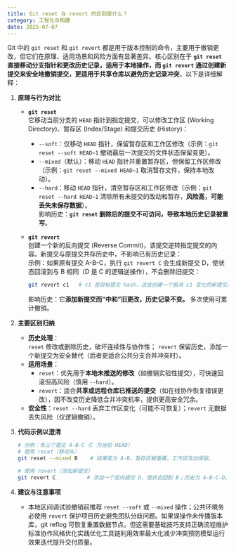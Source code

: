 ```yaml
---
title: Git reset 与 revert 的区别是什么？
category: 工程化与构建
date: 2025-07-07
---
```

Git 中的 `git reset` 和 `git revert` 都是用于版本控制的命令，主要用于撤销更改，但它们在原理、适用场景和风险方面有显著差异。核心区别在于 **`git reset` 直接移动分支指针和更改历史记录，适用于本地操作，而 `git revert` 通过创建新提交来安全地撤销提交，更适用于共享仓库以避免历史记录冲突**，以下是详细解释：

1.  **原理与行为对比**  
    - **`git reset`**  
      它移动当前分支的 `HEAD` 指针到指定提交，可以修改工作区 (Working Directory)、暂存区 (Index/Stage) 和提交历史 (History)：  
      - `--soft`：仅移动 `HEAD` 指针，保留暂存区和工作区修改（示例：`git reset --soft HEAD~1` 撤销最后一次提交的文件状态保留变更）。  
      - `--mixed`（默认）：移动 `HEAD` 指针并重置暂存区，但保留工作区修改（示例：`git reset --mixed HEAD~1` 取消暂存文件，保持本地改动）。  
      - `--hard`：移动 `HEAD` 指针，清空暂存区和工作区修改（示例：`git reset --hard HEAD~1` 清除所有未提交的改动和暂存，**风险高，可能丢失未保存数据**）。  
      影响历史：**`git reset` 删除后的提交不可访问，导致本地历史记录被重写**。

    - **`git revert`**  
      创建一个新的反向提交 (Reverse Commit)，该提交逆转指定提交的内容。新提交与原提交共存历史中，不影响已有历史记录：  
      示例：如果原有提交 A-B-C，执行 `git revert C` 会生成新提交 D，使状态回滚到与 B 相同（D 是 C 的逻辑逆操作），不会删除旧提交：  
      ```bash
      git revert c1   # c1 是目标提交 hash，这会创建一个抵消 c1 变化的新提交。
      ```
      影响历史：它**添加新提交而“中和”旧更改，历史记录不变。** 多次使用可累计撤销。

2.  **主要区别归纳**  
    - **历史处理**：  
      `reset` 修改或删除历史，破坏连续性与协作性； `revert` 保留历史，添加一个新提交为安全替代（后者更适合公共分支合并冲突时）。  
    - **适用场景**：  
      - `reset`：优先用于**本地未推送的修改**（如撤销实验性提交），可快速回滚但高风险（慎用 `--hard`）。  
      - `revert`：适合**共享或远程仓库已推送的提交**（如在线协作恢复错误更改），因不改变历史降低合并冲突机率，提供更高安全冗余。  
    - **安全性**：`reset --hard` 丢弃工作区变化（可能不可恢复）；`revert` 无数据丢失风险（仅逻辑撤销）。

3.  **代码示例以澄清**  
    ```bash
    # 示例：有三个提交 A-B-C（C 为当前 HEAD）
    # 使用 reset（移动头）
    git reset --mixed B    # 结果变为 A-B，暂存区被重置，工作区改动保留。
    
    # 使用 revert（添加新提交）
    git revert C          # 添加一个反向提交 D，使状态回到 B；历史为 A-B-C-D。
    ```

4.  **建议与注意事项**  
    - 本地区间调试验撤销前推荐 `reset --soft` 或 `--mixed` 操作；公共环境务必使用 `revert` 保护项目历史避免团队分歧问题。如果误操作未传播版本库，git reflog 可恢复重置数据节点，但这需要基础技巧支持正确流程维护标准协作风格优化实践优化工具链利用效率最大化减少冲突预防模型运行效果迭代提升交付质量。
